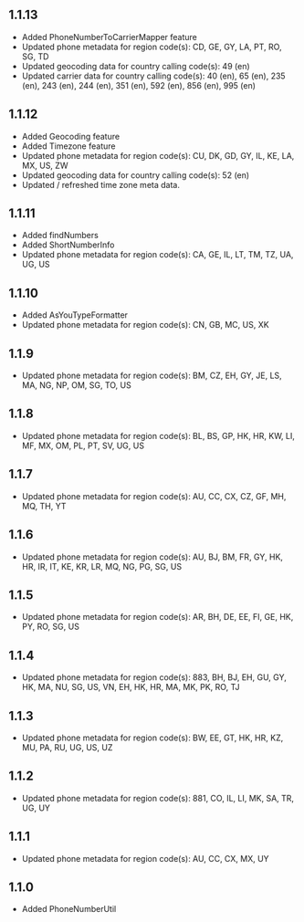 ## 1.1.13
- Added PhoneNumberToCarrierMapper feature
- Updated phone metadata for region code(s): CD, GE, GY, LA, PT, RO, SG, TD
- Updated geocoding data for country calling code(s): 49 (en)
- Updated carrier data for country calling code(s): 40 (en), 65 (en), 235 (en), 243 (en), 244 (en), 351 (en), 592 (en), 856 (en), 995 (en)

## 1.1.12
- Added Geocoding feature
- Added Timezone feature
- Updated phone metadata for region code(s): CU, DK, GD, GY, IL, KE, LA, MX, US, ZW
- Updated geocoding data for country calling code(s): 52 (en)
- Updated / refreshed time zone meta data.

## 1.1.11
- Added findNumbers
- Added ShortNumberInfo
- Updated phone metadata for region code(s): CA, GE, IL, LT, TM, TZ, UA, UG, US 

## 1.1.10
- Added AsYouTypeFormatter
- Updated phone metadata for region code(s): CN, GB, MC, US, XK

## 1.1.9
- Updated phone metadata for region code(s): BM, CZ, EH, GY, JE, LS, MA, NG, NP, OM, SG, TO, US

## 1.1.8
- Updated phone metadata for region code(s): BL, BS, GP, HK, HR, KW, LI, MF, MX, OM, PL, PT, SV, UG, US

## 1.1.7
- Updated phone metadata for region code(s): AU, CC, CX, CZ, GF, MH, MQ, TH, YT

## 1.1.6
- Updated phone metadata for region code(s): AU, BJ, BM, FR, GY, HK, HR, IR, IT, KE, KR, LR, MQ, NG, PG, SG, US

## 1.1.5
- Updated phone metadata for region code(s): AR, BH, DE, EE, FI, GE, HK, PY, RO, SG, US

## 1.1.4
- Updated phone metadata for region code(s): 883, BH, BJ, EH, GU, GY, HK, MA, NU, SG, US, VN, EH, HK, HR, MA, MK, PK, RO, TJ

## 1.1.3
- Updated phone metadata for region code(s): BW, EE, GT, HK, HR, KZ, MU, PA, RU, UG, US, UZ

## 1.1.2
- Updated phone metadata for region code(s): 881, CO, IL, LI, MK, SA, TR, UG, UY

## 1.1.1
- Updated phone metadata for region code(s): AU, CC, CX, MX, UY

## 1.1.0
- Added PhoneNumberUtil
